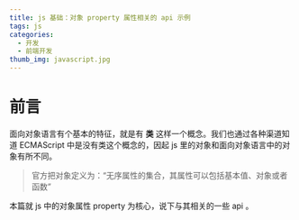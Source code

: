 ```yaml
---
title: js 基础：对象 property 属性相关的 api 示例
tags: js
categories:
  - 开发
  - 前端开发
thumb_img: javascript.jpg
---
```


# 前言

面向对象语言有个基本的特征，就是有 **类** 这样一个概念。我们也通过各种渠道知道 ECMAScript 中是没有类这个概念的，因起 js 里的对象和面向对象语言中的对象有所不同。

> 官方把对象定义为：“无序属性的集合，其属性可以包括基本值、对象或者函数”

本篇就 js 中的对象属性 property 为核心，说下与其相关的一些 api 。
